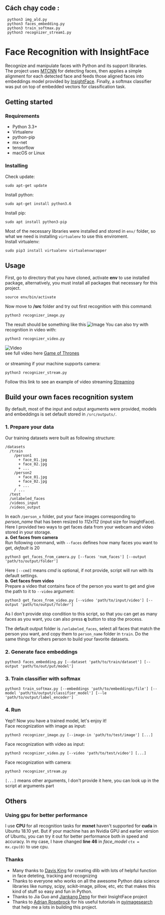 ## Cách chạy code :
```
 python3 img_ald.py
 python3 faces_embedding.py
 python3 train_softmax.py
 python3 recognizer_stream1.py
```

# Face Recognition with InsightFace
Recognize and manipulate faces with Python and its support libraries.  
The project uses [MTCNN](https://github.com/ipazc/mtcnn) for detecting faces, then applies a simple alignment for each detected face and feeds those aligned faces into embeddings model provided by [InsightFace](https://github.com/deepinsight/insightface). Finally, a softmax classifier was put on top of embedded vectors for classification task.

## Getting started
### Requirements
- Python 3.3+
- Virtualenv
- python-pip
- mx-net
- tensorflow
- macOS or Linux
### Installing 
Check update:
```
sudo apt-get update
```
Install python:
```
sudo apt-get install python3.6
```
Install pip:
```
sudo apt install python3-pip
```
Most of the necessary libraries were installed and stored in `env/` folder, so what we need is installing `virtualenv` to use this enviroment.  
Install virtualenv:
```
sudo pip3 install virtualenv virtualenvwrapper
```
## Usage
First, go to directory that you have cloned, activate __env__ to use installed package, alternatively, you must install all packages that necessary for this project.
```
source env/bin/activate
```
Now move to __/src__ folder and try out first recognition with this command:
```
python3 recognizer_image.py 
```
The result should be something like this
![Image](https://github.com/anhtuhsp/Face-Recognition-with-InsightFace/blob/master/datasets/test/GOT.jpg)
You can also try with recognition in video with:
```
python3 recognizer_video.py
```
![Video](https://github.com/anhtuhsp/Face-Recognition-with-InsightFace/blob/master/datasets/test/video.gif)  
see full video here [Game of Thrones](https://youtu.be/hadzlpbfyQo)</br>  
or streaming if your machine supports camera:
```
python3 recognizer_stream.py
```
Follow this link to see an example of video streaming [Streaming](https://youtu.be/WiPc3OY6Fgc)
## Build your own faces recognition system
By default, most of the input and output arguments were provided, models and embeddings is set default stored in `/src/outputs/`.  
### 1. Prepare your data 
Our training datasets were built as following structure:
```
/datasets
  /train
    /person1
      + face_01.jpg
      + face_02.jpg
      + ...
    /person2
      + face_01.jpg
      + face_02.jpg
      + ...
    / ...
  /test
  /unlabeled_faces
  /videos_input
  /videos_output
```
In each `/person_x` folder, put your face images corresponding to _person_name_ that has been resized to _112x112_ (input size for InsightFace). Here I provided two ways to get faces data from your webcam and video stored in your storage.  
__a. Get faces from camera__  
Run following command, with `--faces` defines how many faces you want to get, _default_ is 20
```
python3 get_faces_from_camera.py [--faces 'num_faces'] [--output 'path/to/output/folder']
```
Here `[--cmd]` means _cmd_ is optional, if not provide, script will run with its default settings.  
__b. Get faces from video__  
Prepare a video that contains face of the person you want to get and give the path to it to `--video` argument:
```
python3 get_faces_from_video.py [--video 'path/to/input/video'] [--output 'path/to/output/folder']
``` 
As I don't provide stop condition to this script, so that you can get as many faces as you want, you can also press __q__ button to stop the process.</br>
  
The default output folder is `/unlabeled_faces`, select all faces that match the person you want, and copy them to `person_name` folder in `train`. Do the same things for others person to build your favorite datasets.
### 2. Generate face embeddings
```
python3 faces_embedding.py [--dataset 'path/to/train/dataset'] [--output 'path/to/out/put/model']
```
### 3. Train classifier with softmax
```
python3 train_softmax.py [--embeddings 'path/to/embeddings/file'] [--model 'path/to/output/classifier_model'] [--le 'path/to/output/label_encoder']
```

### 4. Run
Yep!! Now you have a trained model, let's enjoy it!  
Face recognization with image as input:
```
python3 recognizer_image.py [--image-in 'path/to/test/image'] [...]
```
Face recognization with video as input:
```
python3 recognizer_video.py [--video 'path/to/test/video'] [...]
```
Face recognization with camera:
```
python3 recognizer_stream.py
```
`[...]` means other arguments, I don't provide it here, you can look up in the script at arguments part
## Others
### Using gpu for better performance
I use __CPU__ for all recognition tasks for __mxnet__ haven't supported for __cuda__ in Ubuntu 18.10 yet. But if your machine has an Nvidia GPU and earlier version of Ubuntu, you can try it out for better performance both in speed and accuracy.
In my case, I have changed __line 46__ in _face_model_ `ctx = mx.cpu(0)` to use cpu. 
### Thanks
- Many thanks to [Davis King](https://github.com/davisking) for creating dlib with lots of helpful function in face deteting, tracking and recognizing
- Thanks to everyone who works on all the awesome Python data science libraries like numpy, scipy, scikit-image, pillow, etc, etc that makes this kind of stuff so easy and fun in Python.
- Thanks to Jia Guo and [Jiankang Deng](https://jiankangdeng.github.io/) for their InsightFace project
- Thanks to [Adrian Rosebrock](https://www.pyimagesearch.com/author/adrian/) for his useful tutorials in [pyimagesearch](https://www.pyimagesearch.com/) that help me a lots in building this project.
